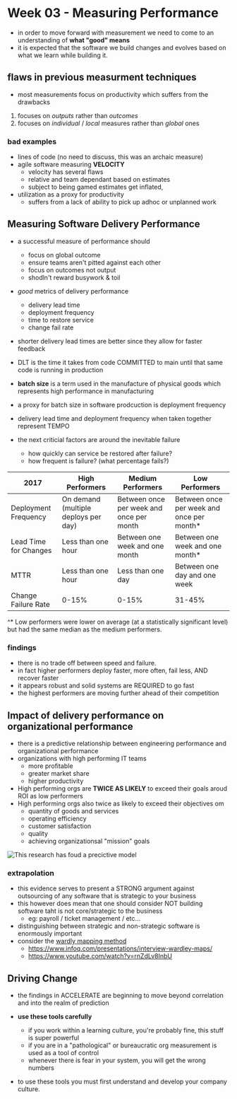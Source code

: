 # Week 03 - Measuring Performance

- in order to move forward with measurement we need to come to an understanding of **what "good" means**
- it is expected that the software we build changes and evolves based on what we learn while building it.

## flaws in previous measurment techniques

- most measurements focus on productivity which suffers from the drawbacks

1. focuses on _outputs_ rather than _outcomes_
2. focuses on _individual_ / _local_ measures rather than _global_ ones

### bad examples
- lines of code (no need to discuss, this was an archaic measure)
- agile software measuring **VELOCITY** 
  - velocity has several flaws
  - relative and team dependant based on estimates
  - subject to being gamed estimates get inflated,
- utilization as a proxy for productivity
  - suffers from a lack of ability to pick up adhoc or unplanned work

## Measuring Software Delivery Performance

- a successful measure of performance should 
  - focus on global outcome
  - ensure teams aren't pitted against each other
  - focus on outcomes not output
  - shodln't reward busywork & toil

- _good_ metrics of delivery performance
  - delivery lead time
  - deployment frequency
  - time to restore service
  - change fail rate
  
- shorter delivery lead times are better since they allow for faster feedback
- DLT is the time it takes from code COMMITTED to main until that same code is running in production

- **batch size** is a term used in the manufacture of physical goods which represents high performance in manufacturing 
- a proxy for batch size in software prodcuction is deployment frequency

- delivery lead time and deployment frequency when taken together represent TEMPO

- the next criticial factors are around the inevitable failure
  - how quickly can service be restored after failure?
  - how frequent is failure? (what percentage fails?)


| 2017 |High Performers|Medium Performers|Low Performers|
|---   |---            |---              |---           |  
|Deployment Frequency|On demand (multiple deploys per day)|Between once per week and once per month|Between once per week and once per month*|   
|Lead Time for Changes|Less than one hour|Between one week and one month|Between one week and one month*|  
|MTTR|Less than one hour|Less than one day|Between one day and one week|  
|Change Failure Rate|0-15%|0-15%|31-45%|   
   
^* Low performers were lower on average (at a statistically significant level) but had the same median as the medium performers.

### findings

- there is no trade off between speed and failure.
- in fact higher performers deploy faster, more often, fail less, AND recover faster
- it appears robust and solid systems are REQUIRED to go fast
- the highest performers are moving further ahead of their competition

## Impact of delivery performance on organizational performance

- there is a predictive relationship between engineering performance and organizational performance
- organizations with high performing IT teams 
  - more profitable
  - greater market share
  - higher productivity 
- High performing orgs are **TWICE AS LIKELY** to exceed their goals aroud ROI as low performers
- High performing orgs also twice as likely to exceed their objectives om
  - quantity of goods and services 
  - operating efficiency
  - customer satisfaction
  - quality
  - achieving organizationsal "mission" goals

![This research has foud a precictive model](https://user-images.githubusercontent.com/355561/142114186-b59c92a5-9ecc-431f-b958-25496b673f8f.png)

### extrapolation 

- this evidence serves to present a STRONG argument against outsourcing of any software that is strategic to your business
- this however does mean that one should consider NOT building software taht is not core/strategic to the business
  - eg: payroll / ticket management / etc...
- distinguishing between strategic and non-strategic software is enormously important
- consider the [wardly mapping method](https://en.wikipedia.org/wiki/Wardley_map) 
  - <https://www.infoq.com/presentations/interview-wardley-maps/>
  - <https://www.youtube.com/watch?v=rnZdLv8InbU>

## Driving Change 

- the findings in ACCELERATE are beginning to move beyond correlation and into the realm of prediction
- **use these tools carefully**
  - if you work within a learning culture, you're probably fine, this stuff is super powerful
  - if you are in a "pathological" or bureaucratic org measurement is used as a tool of control
  - whenever there is fear in your system, you will get the wrong numbers

- to use these tools you must first understand and develop your company culture.

